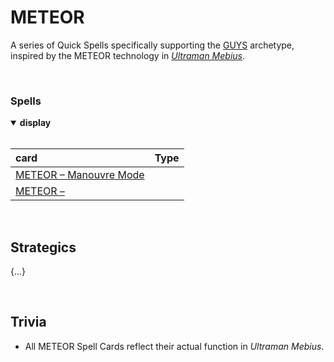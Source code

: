 # METEOR

A series of Quick Spells specifically supporting the [GUYS](GUYS.md) archetype, inspired by the METEOR technology in [*Ultraman Mebius*](https://ultra.fandom.com/wiki/Ultraman_Mebius_(character)).


<br>


### Spells

<details open>
  <summary> <b> display </b> </summary> <br>

| card | Type |
| :--- | :--- |
| [METEOR – Manouvre Mode](../cards/spells/–/–.md) |
| [METEOR –](../cards/spells/–/–.md) |

</details>


<br>


## Strategics

{...}


<br>


## Trivia

- All METEOR Spell Cards reflect their actual function in *Ultraman Mebius*.